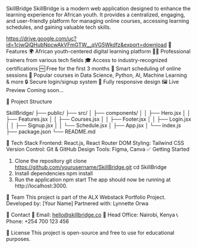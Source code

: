SkillBridge
SkillBridge is a modern web application designed to enhance the learning experience for African youth. It provides a centralized, engaging, and user-friendly platform for managing online courses, accessing learning schedules, and gaining valuable tech skills.

https://drive.google.com/uc?id=1cjwQjQHubNpcwAkVFmGTW__qVG5Wkdfz&export=download
🚀 Features
🌍 African youth-centered digital learning platform
👨‍🏫 Professional trainers from various tech fields
🎓 Access to industry-recognized certifications
🆓 Free for the first 3 months
📅 Smart scheduling of online sessions
🧠 Popular courses in Data Science, Python, AI, Machine Learning & more
🔒 Secure login/signup system
📱 Fully responsive design
🖼️ Live Preview
Coming soon...

📂 Project Structure

SkillBridge/
├── public/
├── src/
│   ├── components/
│   │   ├── Hero.jsx
│   │   ├── Features.jsx
│   │   ├── Courses.jsx
│   │   ├── Footer.jsx
│   │   ├── Login.jsx
│   │   ├── Signup.jsx
│   │   └── Schedule.jsx
│   ├── App.jsx
│   └── index.js
├── package.json
└── README.md

🔧 Tech Stack
Frontend: React.js, React Router DOM
Styling: Tailwind CSS
Version Control: Git & GitHub
Design Tools: Figma, Canva
✅ Getting Started
1. Clone the repository
git clone https://github.com/yourusername/SkillBridge.git
cd SkillBridge
2. Install dependencies
npm install
3. Run the application
npm start
The app should now be running at http://localhost:3000.

👥 Team
This project is part of the ALX Webstack Portfolio Project. Developed by: [Your Name] Partnered with: Lynnette Orwa

📧 Contact
📨 Email: hello@skillbridge.co 📍 Head Office: Nairobi, Kenya 📞 Phone: +254 700 123 456

📜 License
This project is open-source and free to use for educational purposes.
